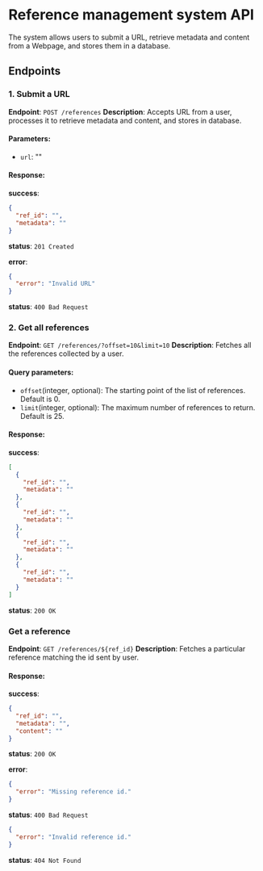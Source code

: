 # Reference management system API

The system allows users to submit a URL, retrieve metadata and content from a Webpage, and stores them in a database.

## **Endpoints**

### 1. Submit a URL

**Endpoint**: `POST /references`
**Description**: Accepts URL from a user, processes it to retrieve metadata and content, and stores in database.

#### Parameters:

- `url`: ""

#### Response:

**success**:

```json
{
  "ref_id": "",
  "metadata": ""
}
```

**status**: `201 Created`

**error**:

```json
{
  "error": "Invalid URL"
}
```

**status**: `400 Bad Request`

### 2. Get all references

**Endpoint**: `GET /references/?offset=10&limit=10`
**Description**: Fetches all the references collected by a user.

#### Query parameters:

- `offset`(integer, optional): The starting point of the list of references. Default is 0.
- `limit`(integer, optional): The maximum number of references to return. Default is 25.

#### Response:

**success**:

```json
[
  {
    "ref_id": "",
    "metadata": ""
  },
  {
    "ref_id": "",
    "metadata": ""
  },
  {
    "ref_id": "",
    "metadata": ""
  },
  {
    "ref_id": "",
    "metadata": ""
  }
]
```

**status**: `200 OK`

### Get a reference

**Endpoint**: `GET /references/${ref_id}`
**Description**: Fetches a particular reference matching the id sent by user.

#### Response:

**success**:

```json
{
  "ref_id": "",
  "metadata": "",
  "content": ""
}
```

**status**: `200 OK`

**error**:

```json
{
  "error": "Missing reference id."
}
```

**status**: `400 Bad Request`

```json
{
  "error": "Invalid reference id."
}
```

**status**: `404 Not Found`
